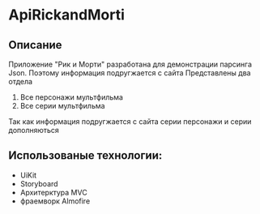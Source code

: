 # ApiRickandMorti
## Описание
Приложение "Рик и Морти" разработана для демонстрации парсинга Json. Поэтому информация подругжается с сайта
Представлены два отдела
 1. Все персонажи мультфильма 
 2. Все серии мультфильма 
 
Так как информация подругжается с сайта серии персонажи и серии дополняються 

## Использованые технологии:
  - UiKit
  - Storyboard
  - Архитерктура MVC
  - фраемворк Almofire 
